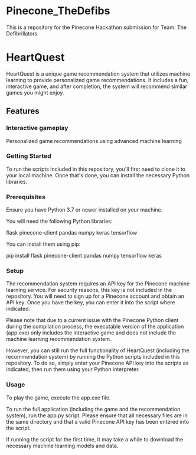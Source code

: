 # Pinecone_TheDefibs
This is a repository for the Pinecone Hackathon submission for Team: The Defibrillators

#  HeartQuest

HeartQuest is a unique game recommendation system that utilizes machine learning to provide personalized game recommendations. It includes a fun, interactive game, and after completion, the system will recommend similar games you might enjoy.

## Features

### Interactive gameplay

Personalized game recommendations using advanced machine learning

### Getting Started

To run the scripts included in this repository, you'll first need to clone it to your local machine. Once that's done, you can install the necessary Python libraries.

### Prerequisites

Ensure you have Python 3.7 or newer installed on your machine.

You will need the following Python libraries:

flask
pinecone-client
pandas
numpy
keras
tensorflow

You can install them using pip:

pip install flask pinecone-client pandas numpy tensorflow keras

### Setup

The recommendation system requires an API key for the Pinecone machine learning service. For security reasons, this key is not included in the repository. You will need to sign up for a Pinecone account and obtain an API key. Once you have the key, you can enter it into the script where indicated.

Please note that due to a current issue with the Pinecone Python client during the compilation process, the executable version of the application (app.exe) only includes the interactive game and does not include the machine learning recommendation system.

However, you can still run the full functionality of HeartQuest (including the recommendation system) by running the Python scripts included in this repository. To do so, simply enter your Pinecone API key into the scripts as indicated, then run them using your Python interpreter.

### Usage

To play the game, execute the app.exe file.

To run the full application (including the game and the recommendation system), run the app.py script. Please ensure that all necessary files are in the same directory and that a valid Pinecone API key has been entered into the script.

If running the script for the first time, it may take a while to download the necessary machine learning models and data.
